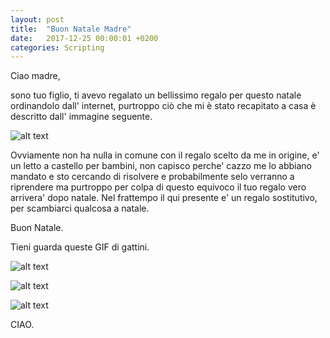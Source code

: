 ```yaml
---
layout: post
title:  "Buon Natale Madre"
date:   2017-12-25 00:00:01 +0200
categories: Scripting
---
```


Ciao madre,
 
sono tuo figlio, ti avevo regalato un bellissimo regalo per questo natale ordinandolo dall' internet, purtroppo ciò che mi è stato recapitato a casa è descritto dall' immagine seguente.

![alt text](http://gretaconsiglia.it/wp-content/uploads/2014/04/lettino-semi-alto-con-scivolo-pirati-bianco-nero.jpg)

Ovviamente non ha nulla in comune con il regalo scelto da me in origine, e' un letto a castello per bambini, non capisco perche' cazzo me lo abbiano mandato e sto cercando di risolvere e probabilmente selo verranno a riprendere ma purtroppo
per colpa di questo equivoco il tuo regalo vero arrivera' dopo natale. 
Nel frattempo il qui presente e' un regalo sostitutivo, per scambiarci qualcosa a natale.

Buon Natale.

Tieni guarda queste GIF di gattini.


![alt text](https://media.giphy.com/media/5KuPVqoVRvQcg/giphy.gif)


![alt text](https://media.giphy.com/media/j1QQj6To9Pbxu/giphy.gif)


![alt text](https://media.giphy.com/media/26FPCXdkvDbKBbgOI/giphy.gif)


CIAO.
